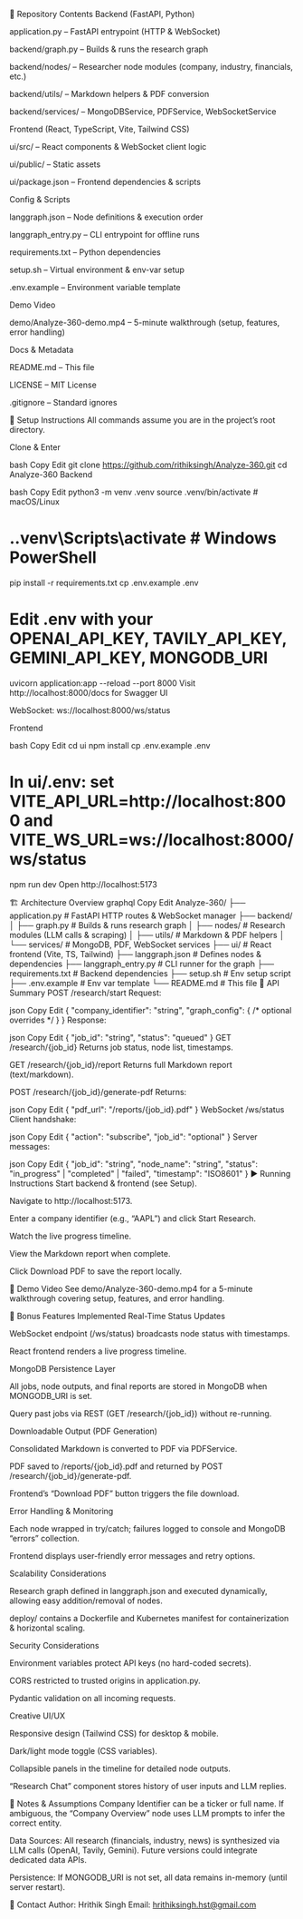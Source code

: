 📁 Repository Contents
Backend (FastAPI, Python)

application.py – FastAPI entrypoint (HTTP & WebSocket)

backend/graph.py – Builds & runs the research graph

backend/nodes/ – Researcher node modules (company, industry, financials, etc.)

backend/utils/ – Markdown helpers & PDF conversion

backend/services/ – MongoDBService, PDFService, WebSocketService

Frontend (React, TypeScript, Vite, Tailwind CSS)

ui/src/ – React components & WebSocket client logic

ui/public/ – Static assets

ui/package.json – Frontend dependencies & scripts

Config & Scripts

langgraph.json – Node definitions & execution order

langgraph_entry.py – CLI entrypoint for offline runs

requirements.txt – Python dependencies

setup.sh – Virtual environment & env-var setup

.env.example – Environment variable template

Demo Video

demo/Analyze-360-demo.mp4 – 5-minute walkthrough (setup, features, error handling)

Docs & Metadata

README.md – This file

LICENSE – MIT License

.gitignore – Standard ignores

🚀 Setup Instructions
All commands assume you are in the project’s root directory.

Clone & Enter

bash
Copy
Edit
git clone https://github.com/rithiksingh/Analyze-360.git
cd Analyze-360
Backend

bash
Copy
Edit
python3 -m venv .venv
source .venv/bin/activate          # macOS/Linux
# .\.venv\Scripts\activate         # Windows PowerShell
pip install -r requirements.txt
cp .env.example .env
# Edit .env with your OPENAI_API_KEY, TAVILY_API_KEY, GEMINI_API_KEY, MONGODB_URI
uvicorn application:app --reload --port 8000
Visit http://localhost:8000/docs for Swagger UI

WebSocket: ws://localhost:8000/ws/status

Frontend

bash
Copy
Edit
cd ui
npm install
cp .env.example .env
# In ui/.env: set VITE_API_URL=http://localhost:8000 and VITE_WS_URL=ws://localhost:8000/ws/status
npm run dev
Open http://localhost:5173

🏗 Architecture Overview
graphql
Copy
Edit
Analyze-360/
├── application.py            # FastAPI HTTP routes & WebSocket manager
├── backend/
│   ├── graph.py              # Builds & runs research graph
│   ├── nodes/                # Research modules (LLM calls & scraping)
│   ├── utils/                # Markdown & PDF helpers
│   └── services/             # MongoDB, PDF, WebSocket services
├── ui/                       # React frontend (Vite, TS, Tailwind)
├── langgraph.json            # Defines nodes & dependencies
├── langgraph_entry.py        # CLI runner for the graph
├── requirements.txt          # Backend dependencies
├── setup.sh                  # Env setup script
├── .env.example              # Env var template
└── README.md                 # This file
📜 API Summary
POST /research/start
Request:

json
Copy
Edit
{
  "company_identifier": "string",
  "graph_config": { /* optional overrides */ }
}
Response:

json
Copy
Edit
{
  "job_id": "string",
  "status": "queued"
}
GET /research/{job_id}
Returns job status, node list, timestamps.

GET /research/{job_id}/report
Returns full Markdown report (text/markdown).

POST /research/{job_id}/generate-pdf
Returns:

json
Copy
Edit
{
  "pdf_url": "/reports/{job_id}.pdf"
}
WebSocket /ws/status
Client handshake:

json
Copy
Edit
{
  "action": "subscribe",
  "job_id": "optional"
}
Server messages:

json
Copy
Edit
{
  "job_id": "string",
  "node_name": "string",
  "status": "in_progress" | "completed" | "failed",
  "timestamp": "ISO8601"
}
▶️ Running Instructions
Start backend & frontend (see Setup).

Navigate to http://localhost:5173.

Enter a company identifier (e.g., “AAPL”) and click Start Research.

Watch the live progress timeline.

View the Markdown report when complete.

Click Download PDF to save the report locally.

🎥 Demo Video
See demo/Analyze-360-demo.mp4 for a 5-minute walkthrough covering setup, features, and error handling.

🏅 Bonus Features Implemented
Real-Time Status Updates

WebSocket endpoint (/ws/status) broadcasts node status with timestamps.

React frontend renders a live progress timeline.

MongoDB Persistence Layer

All jobs, node outputs, and final reports are stored in MongoDB when MONGODB_URI is set.

Query past jobs via REST (GET /research/{job_id}) without re-running.

Downloadable Output (PDF Generation)

Consolidated Markdown is converted to PDF via PDFService.

PDF saved to /reports/{job_id}.pdf and returned by POST /research/{job_id}/generate-pdf.

Frontend’s “Download PDF” button triggers the file download.

Error Handling & Monitoring

Each node wrapped in try/catch; failures logged to console and MongoDB “errors” collection.

Frontend displays user-friendly error messages and retry options.

Scalability Considerations

Research graph defined in langgraph.json and executed dynamically, allowing easy addition/removal of nodes.

deploy/ contains a Dockerfile and Kubernetes manifest for containerization & horizontal scaling.

Security Considerations

Environment variables protect API keys (no hard-coded secrets).

CORS restricted to trusted origins in application.py.

Pydantic validation on all incoming requests.

Creative UI/UX

Responsive design (Tailwind CSS) for desktop & mobile.

Dark/light mode toggle (CSS variables).

Collapsible panels in the timeline for detailed node outputs.

“Research Chat” component stores history of user inputs and LLM replies.

📝 Notes & Assumptions
Company Identifier can be a ticker or full name. If ambiguous, the “Company Overview” node uses LLM prompts to infer the correct entity.

Data Sources: All research (financials, industry, news) is synthesized via LLM calls (OpenAI, Tavily, Gemini). Future versions could integrate dedicated data APIs.

Persistence: If MONGODB_URI is not set, all data remains in-memory (until server restart).

🤝 Contact
Author: Hrithik Singh
Email: hrithiksingh.hst@gmail.com